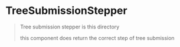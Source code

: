 # TreeSubmissionStepper

> Tree submission stepper is this directory
> 
> this component does return the correct step of tree submission
